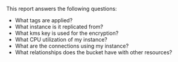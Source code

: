 This report answers the following questions:

- What tags are applied?
- What instance is it replicated from?
- What kms key is used for the encryption?
- What CPU utilization of my instance?
- What are the connections using my instance?
- What relationships does the bucket have with other resources?